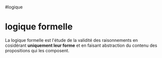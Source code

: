 #logique
# logique formelle

La logique formelle est l'étude de la validité des raisonnements en cosidérant **uniquement leur forme** et en faisant abstraction du contenu des propositions qui les composent.



